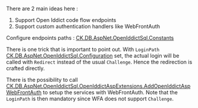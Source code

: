There are 2 main ideas here :

1. Support Open Iddict code flow endpoints
2. Support custom authentication handlers like WebFrontAuth

Configure endpoints paths : [CK.DB.AspNet.OpenIddictSql.Constants](Constants.cs)

There is one trick that is important to point out. With `LoginPath` [CK.DB.AspNet.OpenIddictSql.Configuration](Configuration.cs) set, the actual login will be called with `Redirect` instead of the usual `Challenge`. Hence the redirection is crafted directly.

There is the possibility to call [CK.DB.AspNet.OpenIddictSql.OpenIddictAspExtensions.AddOpenIddictAspWebFrontAuth](OpenIddictAspExtensions.cs) to setup the services with WebFrontAuth. Note that the `LoginPath` is then mandatory since WFA does not support `Challenge`.
